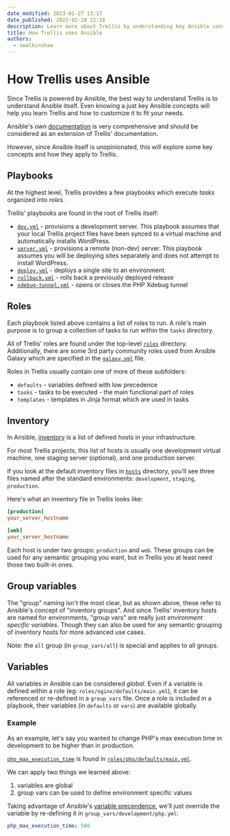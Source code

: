 ```yaml
---
date_modified: 2023-01-27 13:17
date_published: 2022-02-28 22:16
description: Learn more about Trellis by understanding key Ansible concepts
title: How Trellis uses Ansible
authors:
  - swalkinshaw
---
```


# How Trellis uses Ansible
Since Trellis is powered by Ansible, the best way to understand Trellis is to understand Ansible itself.
Even knowing a just key Ansible concepts will help you learn Trellis and how to
customize it to fit your needs.

Ansible's own [documentation](https://docs.ansible.com/ansible/latest/user_guide/index.html) is very comprehensive and should be considered as an extension of Trellis' documentation.

However, since Ansible itself is unopinionated, this will explore some key
concepts and how they apply to Trellis.

## Playbooks
At the highest level, Trellis provides a few playbooks which execute _tasks_
organized into _roles_.

Trellis' playbooks are found in the root of Trellis itself:
* [`dev.yml`](https://github.com/roots/trellis/blob/master/dev.yml) - provisions a development server. This playbook assumes that your local Trellis project files have been synced to a virtual machine and automatically installs WordPress.
* [`server.yml`](https://github.com/roots/trellis/blob/master/dev.yml) -
provisions a remote (non-dev) server. This playbook assumes you will be
deploying sites separately and does not attempt to install WordPress.
* [`deploy.yml`](https://github.com/roots/trellis/blob/master/deploy.yml) - deploys a single site to an environment
* [`rollback.yml`](https://github.com/roots/trellis/blob/master/deploy.yml) - rolls back a previously deployed release
* [`xdebug-tunnel.yml`](https://github.com/roots/trellis/blob/master/xdebug-tunnel.yml) - opens or closes the PHP Xdebug tunnel

## Roles
Each playbook listed above contains a list of roles to run. A role's main
purpose is to group a collection of tasks to run within the `tasks` directory.

All of Trellis' roles are found under the top-level [`roles`](https://github.com/roots/trellis/tree/master/roles) directory. Additionally, there are some 3rd party community roles used from Ansible Galaxy which are specified in the [`galaxy.yml`](https://github.com/roots/trellis/blob/master/galaxy.yml) file.

Roles in Trellis usually contain one of more of these subfolders:

* `defaults` - variables defined with low precedence
* `tasks` - tasks to be executed - the main functional part of roles
* `templates` - templates in Jinja format which are used in tasks

## Inventory
In Ansible,
[inventory](https://docs.ansible.com/ansible/latest/user_guide/intro_inventory.html#intro-inventory) is a list of defined hosts in your infrastructure.

For most Trellis projects, this list of hosts is usually one development
virtual machine, one staging server (optional), and one production server.

If you look at the default inventory files in [`hosts`](https://github.com/roots/trellis/tree/master/hosts) directory, you'll see three files named after the standard environments: `development`, `staging`, `production`.

Here's what an inventory file in Trellis looks like:
```ini
[production]
your_server_hostname

[web]
your_server_hostname
```

Each host is under two groups: `production` and `web`. These groups can be used
for any semantic grouping you want, but in Trellis you at least need those two
built-in ones.

## Group variables
The "group" naming isn't the most clear, but as shown above, these refer to Ansible's concept of "inventory groups".
And since Trellis' inventory hosts are named for environments, "group vars" are
really just _environment specific variables_. Though they can also be used for any
semantic grouping of inventory hosts for more advanced use cases.

Note: the `all` group (in `group_vars/all`) is special and applies to all groups.

## Variables
All variables in Ansible can be considered _global_. Even if a variable is
defined within a role (eg: `roles/nginx/defaults/main.yml`), it can be
referenced or re-defined in a `group_vars` file. Once a role is included in a
playbook, their variables (in `defaults` or `vars`) are available globally.

### Example
As an example, let's say you wanted to change PHP's max execution time in development to be
higher than in production.

[`php_max_execution_time`](https://github.com/roots/trellis/blob/40b949a910373398e3fda06105287e0edf24051a/roles/php/defaults/main.yml#L10) is found in [`roles/php/defaults/main.yml`](https://github.com/roots/trellis/blob/master/roles/php/defaults/main.yml).

We can apply two things we learned above:
1. variables are global
2. group vars can be used to define environment specific values

Taking advantage of Ansible's [variable
precendence](https://docs.ansible.com/ansible/latest/user_guide/playbooks_variables.html#understanding-variable-precedence), we'll just override the variable by re-defining it in `group_vars/development/php.yml`:

```yaml
php_max_execution_time: 500
```
